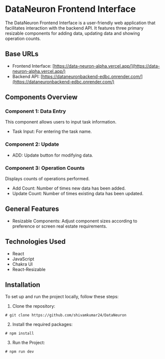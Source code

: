 # DataNeuron Frontend Interface

The DataNeuron Frontend Interface is a user-friendly web application that facilitates interaction with the backend API. It features three primary resizable components for adding data, updating data and showing operation counts.

## Base URLs

- Frontend Interface: [https://data-neuron-alpha.vercel.app/](https://data-neuron-alpha.vercel.app/)
- Backend API: [https://dataneuronbackend-edbc.onrender.com/](https://dataneuronbackend-edbc.onrender.com/)

## Components Overview

### Component 1: Data Entry

This component allows users to input task information.

- Task Input: For entering the task name.

### Component 2: Update

- ADD: Update button for modifying data.

### Component 3: Operation Counts

Displays counts of operations performed.

- Add Count: Number of times new data has been added.
- Update Count: Number of times existing data has been updated.

## General Features

- Resizable Components: Adjust component sizes according to preference or screen real estate requirements.

## Technologies Used

- React
- JavaScript
- Chakra UI
- React-Resizable

## Installation

To set up and run the project locally, follow these steps:

1. Clone the repository:

```
# git clone https://github.com/shivamkumar24/DataNeuron
```

2. Install the required packages:

```
# npm install
```

3. Run the Project:

```
# npm run dev
```
